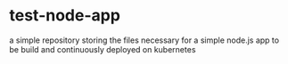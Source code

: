 # test-node-app
a simple repository storing the files necessary for a simple node.js app to be build and continuously deployed on kubernetes
